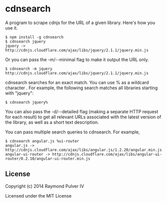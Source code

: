 # cdnsearch

A program to scrape cdnjs for the URL of a given library. Here's how you use it.

    $ npm install -g cdnsearch
    $ cdnsearch jquery
    jquery -> http://cdnjs.cloudflare.com/ajax/libs/jquery/2.1.1/jquery.min.js

Or you can pass the -m/--minimal flag to make it output the URL only.

    $ cdnsearch -m jquery
    http://cdnjs.cloudflare.com/ajax/libs/jquery/2.1.1/jquery.min.js

cdnsearch searches for an exact match. You can use % as a wildcard character . For example, the following search matches all libraries starting with "jquery":

    $ cdnsearch jquery%

You can also pass the -d/--detailed flag (making a separate HTTP request for each result) to get all relevant URLs associated with the latest version of the library, as well as a short text description.

You can pass multiple search queries to cdnsearch. For example,

    $ cdnsearch angular.js %ui-router
    angular.js -> http://cdnjs.cloudflare.com/ajax/libs/angular.js/1.2.20/angular.min.js
    angular-ui-router -> http://cdnjs.cloudflare.com/ajax/libs/angular-ui-router/0.2.10/angular-ui-router.min.js

## License
Copyright (c) 2014 Raymond Pulver IV

Licensed under the MIT License
